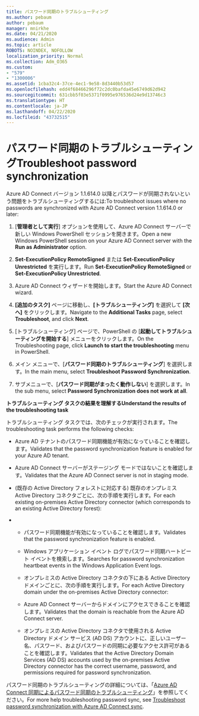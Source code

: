 ```yaml
---
title: パスワード同期のトラブルシューティング
ms.author: pebaum
author: pebaum
manager: mnirkhe
ms.date: 04/21/2020
ms.audience: Admin
ms.topic: article
ROBOTS: NOINDEX, NOFOLLOW
localization_priority: Normal
ms.collection: Adm_O365
ms.custom:
- "579"
- "1300006"
ms.assetid: 1cba32c4-37ce-4ec1-9e58-8d3440b53d57
ms.openlocfilehash: edd4f68466296f72c2dc0bafda45e6749d62d942
ms.sourcegitcommit: 631cbb5f03e5371f0995e976536d24e9d13746c3
ms.translationtype: HT
ms.contentlocale: ja-JP
ms.lasthandoff: 04/22/2020
ms.locfileid: "43732515"
---
```

# <a name="troubleshoot-password-synchronization"></a><span data-ttu-id="93ec5-102">パスワード同期のトラブルシューティング</span><span class="sxs-lookup"><span data-stu-id="93ec5-102">Troubleshoot password synchronization</span></span>

<span data-ttu-id="93ec5-103">Azure AD Connect バージョン 1.1.614.0 以降とパスワードが同期されないという問題をトラブルシューティングするには:</span><span class="sxs-lookup"><span data-stu-id="93ec5-103">To troubleshoot issues where no passwords are synchronized with Azure AD Connect version 1.1.614.0 or later:</span></span>
  
1. <span data-ttu-id="93ec5-104">[**管理者として実行**] オプションを使用して、Azure AD Connect サーバーで新しい Windows PowerShell セッションを開きます。</span><span class="sxs-lookup"><span data-stu-id="93ec5-104">Open a new Windows PowerShell session on your Azure AD Connect server with the **Run as Administrator** option.</span></span>

2. <span data-ttu-id="93ec5-105">**Set-ExecutionPolicy RemoteSigned** または **Set-ExecutionPolicy Unrestricted** を実行します。</span><span class="sxs-lookup"><span data-stu-id="93ec5-105">Run **Set-ExecutionPolicy RemoteSigned** or **Set-ExecutionPolicy Unrestricted**.</span></span>

3. <span data-ttu-id="93ec5-106">Azure AD Connect ウィザードを開始します。</span><span class="sxs-lookup"><span data-stu-id="93ec5-106">Start the Azure AD Connect wizard.</span></span>

4. <span data-ttu-id="93ec5-107">**[追加のタスク]** ページに移動し、**[トラブルシューティング]** を選択して **[次へ]** をクリックします。</span><span class="sxs-lookup"><span data-stu-id="93ec5-107">Navigate to the **Additional Tasks** page, select **Troubleshoot**, and click **Next**.</span></span>

5. <span data-ttu-id="93ec5-108">[トラブルシューティング] ページで、PowerShell の [**起動してトラブルシューティングを開始する**] メニューをクリックします。</span><span class="sxs-lookup"><span data-stu-id="93ec5-108">On the Troubleshooting page, click **Launch to start the troubleshooting** menu in PowerShell.</span></span>

6. <span data-ttu-id="93ec5-109">メイン メニューで、[**パスワード同期のトラブルシューティング**] を選択します。</span><span class="sxs-lookup"><span data-stu-id="93ec5-109">In the main menu, select **Troubleshoot Password Synchronization**.</span></span>

7. <span data-ttu-id="93ec5-110">サブメニューで、[**パスワード同期がまったく動作しない**] を選択します。</span><span class="sxs-lookup"><span data-stu-id="93ec5-110">In the sub menu, select **Password Synchronization does not work at all**.</span></span>

<span data-ttu-id="93ec5-111">**トラブルシューティング タスクの結果を理解する**</span><span class="sxs-lookup"><span data-stu-id="93ec5-111">**Understand the results of the troubleshooting task**</span></span>
  
<span data-ttu-id="93ec5-112">トラブルシューティング タスクでは、次のチェックが実行されます。</span><span class="sxs-lookup"><span data-stu-id="93ec5-112">The troubleshooting task performs the following checks:</span></span>
  
- <span data-ttu-id="93ec5-113">Azure AD テナントのパスワード同期機能が有効になっていることを確認します。</span><span class="sxs-lookup"><span data-stu-id="93ec5-113">Validates that the password synchronization feature is enabled for your Azure AD tenant.</span></span>

- <span data-ttu-id="93ec5-114">Azure AD Connect サーバーがステージング モードではないことを確認します。</span><span class="sxs-lookup"><span data-stu-id="93ec5-114">Validates that the Azure AD Connect server is not in staging mode.</span></span>

- <span data-ttu-id="93ec5-115">(既存の Active Directory フォレストに対応する) 既存のオンプレミス Active Directory コネクタごとに、次の手順を実行します。</span><span class="sxs-lookup"><span data-stu-id="93ec5-115">For each existing on-premises Active Directory connector (which corresponds to an existing Active Directory forest):</span></span>

- 
  - <span data-ttu-id="93ec5-116">パスワード同期機能が有効になっていることを確認します。</span><span class="sxs-lookup"><span data-stu-id="93ec5-116">Validates that the password synchronization feature is enabled.</span></span>

  - <span data-ttu-id="93ec5-117">Windows アプリケーション イベント ログでパスワード同期ハートビート イベントを検索します。</span><span class="sxs-lookup"><span data-stu-id="93ec5-117">Searches for password synchronization heartbeat events in the Windows Application Event logs.</span></span>

  - <span data-ttu-id="93ec5-118">オンプレミスの Active Directory コネクタの下にある Active Directory ドメインごとに、次の手順を実行します。</span><span class="sxs-lookup"><span data-stu-id="93ec5-118">For each Active Directory domain under the on-premises Active Directory connector:</span></span>

  - <span data-ttu-id="93ec5-119">Azure AD Connect サーバーからドメインにアクセスできることを確認します。</span><span class="sxs-lookup"><span data-stu-id="93ec5-119">Validates that the domain is reachable from the Azure AD Connect server.</span></span>

  - <span data-ttu-id="93ec5-120">オンプレミスの Active Directory コネクタで使用される Active Directory ドメイン サービス (AD DS) アカウントに、正しいユーザー名、パスワード、およびパスワードの同期に必要なアクセス許可があることを確認します。</span><span class="sxs-lookup"><span data-stu-id="93ec5-120">Validates that the Active Directory Domain Services (AD DS) accounts used by the on-premises Active Directory connector has the correct username, password, and permissions required for password synchronization.</span></span>

<span data-ttu-id="93ec5-121">パスワード同期のトラブルシューティングの詳細については、「[Azure AD Connect 同期によるパスワード同期のトラブルシューティング](https://docs.microsoft.com/azure/active-directory/connect/active-directory-aadconnectsync-troubleshoot-password-synchronization)」を参照してください。</span><span class="sxs-lookup"><span data-stu-id="93ec5-121">For more help troubleshooting password sync, see [Troubleshoot password synchronization with Azure AD Connect sync](https://docs.microsoft.com/azure/active-directory/connect/active-directory-aadconnectsync-troubleshoot-password-synchronization).</span></span>
  